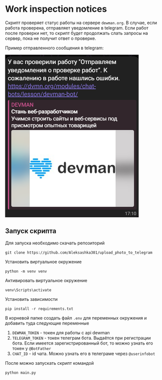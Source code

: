 # Work inspection notices
 Скрипт проверяет статус работы на сервере `dewman.org`. В случае, если работа проверена, отправляет уведомление в 
 telegram. Если работ после проверки нет, то скрипт будет продолжать слать запросы на сервер, пока не получит ответ
 о проверке.

 Пример отправленного сообщения в telegram:

 ![Уведомление о проделанной работе](https://github.com/Aleksashka301/work_inspection_notices/blob/main/img/%D0%A1%D0%BD%D0%B8%D0%BC%D0%BE%D0%BA%20%D1%8D%D0%BA%D1%80%D0%B0%D0%BD%D0%B0%202025-05-05%20171536.png)
 
## Запуск скрипта
Для запуска необходимо скачать репозиторий
```
git clone https://github.com/Aleksashka301/upload_photo_to_telegram
```
Установить виртуальное окружение
```
python -m venv venv
```
Активировать виртуальное окружение
```
venv\Scripts\activate
```
Установить зависимости
```
pip install -r requirements.txt
```
В корневой папке создать файл `.env` для переменных окружения и добавить туда следующие переменные
1. `DEWMAN_TOKEN` - токен для работы с api dewman
2. `TELEGRAM_TOKEN` - токен телеграм бота. Выдаётся при регистрации бота. Если имеется зарегистрированный бот, то 
можно узнать его токен у `@BotFather`
3. `CHAT_ID` - id чата. Можно узнать его в телеграме через `@userinfobot`

После можно запускать скрипт командой
```python
python main.py
```
